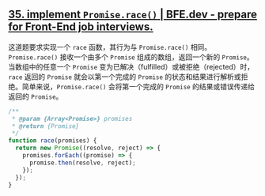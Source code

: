 ## [35. implement `Promise.race()` | BFE.dev - prepare for Front-End job interviews.](https://bigfrontend.dev/problem/implement-Promise-race)

这道题要求实现一个 `race` 函数，其行为与 `Promise.race()` 相同。`Promise.race()` 接收一个由多个 `Promise` 组成的数组，返回一个新的 `Promise`。当数组中的任意一个 `Promise` 变为已解决（fulfilled）或被拒绝（rejected）时，`race` 返回的 `Promise` 就会以第一个完成的 `Promise` 的状态和结果进行解析或拒绝。简单来说，`Promise.race()` 会将第一个完成的 `Promise` 的结果或错误传递给返回的 `Promise`。

<audio src="..\..\mp3\这道题要求实现一个race函数.mp3"></audio>

```js
/**
 * @param {Array<Promise>} promises
 * @return {Promise}
 */
function race(promises) {
  return new Promise((resolve, reject) => {
    promises.forEach((promise) => {
      promise.then(resolve, reject);
    });
  });
}
```

<audio src="..\..\mp3\解题方案通过创建一个新的Pro.mp3"></audio>